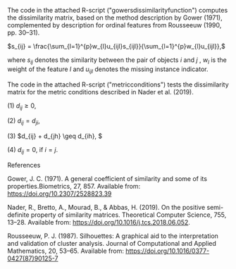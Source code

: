 The code in the attached R-script ("gowersdissimilarityfunction") computes the dissimilarity matrix, based on the method description by Gower (1971), complemented by description for ordinal features from Rousseeuw
(1990, pp. 30–31).  

$s_{ij} = \frac{\sum_{l=1}^{p}w_{l}u_{ijl}s_{ijl}}{\sum_{l=1}^{p}w_{l}u_{ijl}},$

where $s_{ij}$ denotes the similarity between the pair of objects $i$ and $j$ , $w_l$ is the weight of the feature $l$ and $u_{ijl}$ denotes the missing instance indicator.

The code in the attached R-script ("metricconditions")  tests the dissimilarity matrix for the metric conditions described in Nader et al. (2019). 

(1) $d_{ij} \geq 0,$

(2) $d_{ij} = d_{ji},$

(3) $d_{ij}  + d_{jh} \geq d_{ih}, $

(4) $d_{ij} = 0,$ if $i = j$.


References 

Gower, J. C. (1971). A general coefficient of similarity and some of its properties.Biometrics, 27, 857. Available from: https://doi.org/10.2307/2528823.39

Nader, R., Bretto, A., Mourad, B., & Abbas, H. (2019). On the positive semi-definite property of similarity matrices. Theoretical Computer Science, 755, 13–28. Available from: https://doi.org/10.1016/j.tcs.2018.06.052.

Rousseeuw, P. J. (1987). Silhouettes: A graphical aid to the interpretation and validation of cluster analysis. Journal of Computational and Applied Mathematics, 20, 53–65. Available from: https://doi.org/10.1016/0377-0427(87)90125-7
